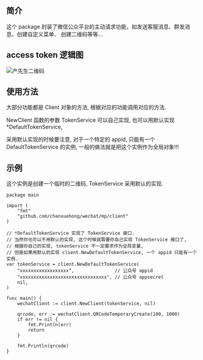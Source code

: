 ## 简介

这个 package 封装了微信公众平台的主动请求功能，如发送客服消息、群发消息、创建自定义菜单、
创建二维码等等...

## access token 逻辑图
![产先生二维码](https://github.com/chanxuehong/wechat/blob/dev/mp/client/token_service.png)

## 使用方法

大部分功能都是 Client 对象的方法, 根据对应的功能调用对应的方法.

NewClient 函数的参数 TokenService 可以自己实现, 也可以用默认实现 *DefaultTokenService, 

采用默认实现的时候要注意, 对于一个特定的 appid, 只能有一个 DefaultTokenService 的实例,
一般的做法就是把这个实例作为全局对象!!!

## 示例

这个实例是创建一个临时的二维码, TokenService 采用默认的实现.
```golang
package main

import (
	"fmt"
	"github.com/chanxuehong/wechat/mp/client"
)

// *DefaultTokenService 实现了 TokenService 接口.
// 当然你也可以不用默认的实现, 这个时候就需要你自己实现 TokenService 接口了,
// 根据你自己的实现, tokenService 不一定要求作为全局变量,
// 但是如果用默认的实现 client.NewDefaultTokenService, 一个 appid 只能有一个实例.
var tokenService = client.NewDefaultTokenService(
	"xxxxxxxxxxxxxxxxxx",               // 公众号 appid
	"xxxxxxxxxxxxxxxxxxxxxxxxxxxxxxxx", // 公众号 appsecret
	nil,
)

func main() {
	wechatClient := client.NewClient(tokenService, nil)

	qrcode, err := wechatClient.QRCodeTemporaryCreate(100, 1000)
	if err != nil {
		fmt.Println(err)
		return
	}

	fmt.Println(qrcode)
}
```
